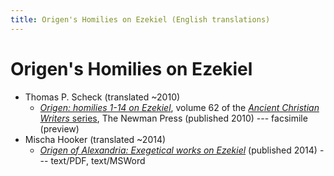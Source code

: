 ```yaml
---
title: Origen's Homilies on Ezekiel (English translations)
---
```


# Origen's Homilies on Ezekiel

* Thomas P. Scheck (translated ~2010)
  * [*Origen: homilies 1-14 on Ezekiel*](https://books.google.com/books/about/Origen.html?id=KiTmVIOg3HwC), volume 62 of the [*Ancient Christian Writers* series](ancientchristianwriters.html), The Newman Press (published 2010) --- facsimile (preview)
* Mischa Hooker (translated ~2014)
  * [*Origen of Alexandria: Exegetical works on Ezekiel*](https://archive.org/details/OrigenHomiliesOnEzekielEdHooker2014/) (published 2014) --- text/PDF, text/MSWord
